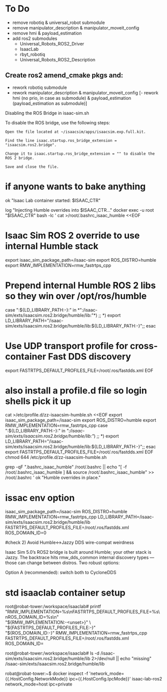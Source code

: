 # To Do
- remove robotiq & universal_robot submodule
- remove manipulator_description & manipulator_moveit_config
- remove hmi & payload_estimation 
- add ros2 submodules
    - Universal_Robots_ROS2_Driver
    - IsaacLab
    - rbyt_robotiq
    - Universal_Robots_ROS2_Description
## Create ros2 amend_cmake pkgs and:
- rework robotiq submodule
- rework manipulator_description & manipulator_moveit_config
[- rework hmi (no prio, in case as submodule) & payload_estimation (payload_estimation as submodule)]

Disabling the ROS Bridge in isaac-sim.sh

To disable the ROS bridge, use the following steps:

    Open the file located at ~/isaacsim/apps/isaacsim.exp.full.kit.

    Find the line isaac.startup.ros_bridge_extension = "isaacsim.ros2.bridge".

    Change it to isaac.startup.ros_bridge_extension = "" to disable the ROS 2 bridge.

    Save and close the file.

# if anyone wants to bake anything
ok "Isaac Lab container started: $ISAAC_CTR"

log "Injecting Humble overrides into $ISAAC_CTR…"
docker exec -u root "$ISAAC_CTR" bash -lc '
cat >/root/.bashrc_isaac_humble <<EOF
# Isaac Sim ROS 2 override to use internal Humble stack
export isaac_sim_package_path=/isaac-sim
export ROS_DISTRO=humble
export RMW_IMPLEMENTATION=rmw_fastrtps_cpp
# Prepend internal Humble ROS 2 libs so they win over /opt/ros/humble
case ":${LD_LIBRARY_PATH:-}:" in
  *":/isaac-sim/exts/isaacsim.ros2.bridge/humble/lib:"*) ;;
  *) export LD_LIBRARY_PATH="/isaac-sim/exts/isaacsim.ros2.bridge/humble/lib:${LD_LIBRARY_PATH:-}";;
esac
# Use UDP transport profile for cross-container Fast DDS discovery
export FASTRTPS_DEFAULT_PROFILES_FILE=/root/.ros/fastdds.xml
EOF

# also install a profile.d file so login shells pick it up
cat >/etc/profile.d/zz-isaacsim-humble.sh <<EOF
export isaac_sim_package_path=/isaac-sim
export ROS_DISTRO=humble
export RMW_IMPLEMENTATION=rmw_fastrtps_cpp
case ":\${LD_LIBRARY_PATH:-}:" in
  *":/isaac-sim/exts/isaacsim.ros2.bridge/humble/lib:"*) ;;
  *) export LD_LIBRARY_PATH="/isaac-sim/exts/isaacsim.ros2.bridge/humble/lib:\${LD_LIBRARY_PATH:-}";;
esac
export FASTRTPS_DEFAULT_PROFILES_FILE=/root/.ros/fastdds.xml
EOF
chmod 644 /etc/profile.d/zz-isaacsim-humble.sh

grep -qF ".bashrc_isaac_humble" /root/.bashrc || echo "[ -f /root/.bashrc_isaac_humble ] && source /root/.bashrc_isaac_humble" >> /root/.bashrc
'
ok "Humble overrides in place."


# issac env option
isaac_sim_package_path=/isaac-sim
ROS_DISTRO=humble
RMW_IMPLEMENTATION=rmw_fastrtps_cpp
LD_LIBRARY_PATH=/isaac-sim/exts/isaacsim.ros2.bridge/humble/lib
FASTRTPS_DEFAULT_PROFILES_FILE=/root/.ros/fastdds.xml
ROS_DOMAIN_ID=0

#check
2) Avoid Humble↔︎Jazzy DDS wire-compat weirdness

Isaac Sim 5.0’s ROS2 bridge is built around Humble; your other stack is Jazzy. The backtrace hits rmw_dds_common internal discovery types — those can change between distros. Two robust options:

Option A (recommended): switch both to CycloneDDS



# std isaaclab container setup
root@robat-tower:/workspace/isaaclab# printf "RMW_IMPLEMENTATION=%s\nFASTRTPS_DEFAULT_PROFILES_FILE=%s\nROS_DOMAIN_ID=%s\n" \
  "${RMW_IMPLEMENTATION:-<unset>}" \
  "${FASTRTPS_DEFAULT_PROFILES_FILE:-<unset>}" \
  "${ROS_DOMAIN_ID:-<unset>}"
RMW_IMPLEMENTATION=rmw_fastrtps_cpp
FASTRTPS_DEFAULT_PROFILES_FILE=/root/.ros/fastdds.xml
ROS_DOMAIN_ID=<unset>

root@robat-tower:/workspace/isaaclab# ls -d /isaac-sim/exts/isaacsim.ros2.bridge/humble/lib 2>/dev/null || echo "missing"
/isaac-sim/exts/isaacsim.ros2.bridge/humble/lib

robat@robat-tower:~$ docker inspect -f 'network_mode={{.HostConfig.NetworkMode}} ipc={{.HostConfig.IpcMode}}' isaac-lab-ros2
network_mode=host ipc=private








